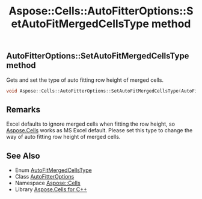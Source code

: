 ﻿---
title: Aspose::Cells::AutoFitterOptions::SetAutoFitMergedCellsType method
linktitle: SetAutoFitMergedCellsType
second_title: Aspose.Cells for C++ API Reference
description: 'Aspose::Cells::AutoFitterOptions::SetAutoFitMergedCellsType method. Gets and set the type of auto fitting row height of merged cells in C++.'
type: docs
weight: 900
url: /cpp/aspose.cells/autofitteroptions/setautofitmergedcellstype/
---
## AutoFitterOptions::SetAutoFitMergedCellsType method


Gets and set the type of auto fitting row height of merged cells.

```cpp
void Aspose::Cells::AutoFitterOptions::SetAutoFitMergedCellsType(AutoFitMergedCellsType value)
```

## Remarks


Excel defaults to ignore merged cells when fitting the row height, so [Aspose.Cells](../../) works as MS Excel default. Please set this type to change the way of auto fitting row height of merged cells. 
## See Also

* Enum [AutoFitMergedCellsType](../../autofitmergedcellstype/)
* Class [AutoFitterOptions](../)
* Namespace [Aspose::Cells](../../)
* Library [Aspose.Cells for C++](../../../)
